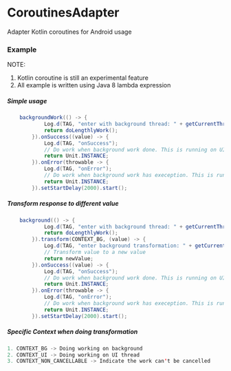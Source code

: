 # CoroutinesAdapter
Adapter Kotlin coroutines for Android usage


### Example

NOTE:
1. Kotlin coroutine is still an experimental feature
2. All example is written using Java 8 lambda expression

##### Simple usage
```Java
    backgroundWork(() -> {
            Log.d(TAG, "enter with background thread: " + getCurrentThreadName());
            return doLengthlyWork();
        }).onSuccess((value) -> {
            Log.d(TAG, "onSuccess");
            // Do work when background work done. This is running on UI thread
            return Unit.INSTANCE;
        }).onError(throwable -> {
            Log.d(TAG, "onError");
            // Do work when background work has exeception. This is running on UI thread
            return Unit.INSTANCE;
        }).setStartDelay(2000).start();
```

##### Transform response to different value

```Java
    background(() -> {
            Log.d(TAG, "enter with background thread: " + getCurrentThreadName());
            return doLengthlyWork();
        }).transform(CONTEXT_BG, (value) -> {
            Log.d(TAG, "enter background transformation: " + getCurrentThreadName());
            // Transform value to a new value
            return newValue;
        }).onSuccess((value) -> {
            Log.d(TAG, "onSuccess");
            // Do work when background work done. This is running on UI thread
            return Unit.INSTANCE;
        }).onError(throwable -> {
            Log.d(TAG, "onError");
            // Do work when background work has exeception. This is running on UI thread
            return Unit.INSTANCE;
        }).setStartDelay(2000).start();
```

##### Specific Context when doing transformation
```Java
1. CONTEXT_BG -> Doing working on background
2. CONTEXT_UI -> Doing working on UI thread
3. CONTEXT_NON_CANCELLABLE -> Indicate the work can't be cancelled
```